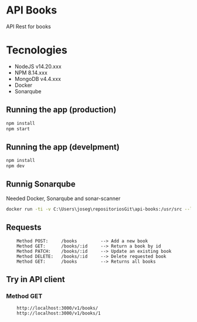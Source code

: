 # API Books
API Rest for books

# Tecnologies

* NodeJS v14.20.xxx
* NPM 8.14.xxx
* MongoDB v4.4.xxx
* Docker
* Sonarqube

## Running the app (production)

```bash
npm install
npm start
```

## Running the app (develpment)

```bash
npm install
npm dev
```

## Runnig Sonarqube

Needed Docker, Sonarqube and sonar-scanner

```bash
docker run -ti -v C:\Users\joseg\repositoriosGit\api-books:/usr/src --link sonarqube newtmitch/sonar-scanner
```

## Requests

```text
    Method POST:     /books         --> Add a new book
    Method GET:      /books/:id     --> Return a book by id
    Method PATCH:    /books/:id     --> Update an existing book
    Method DELETE:   /books/:id     --> Delete requested book
    Method GET:      /books         --> Returns all books
```

## Try in API client

### Method GET

```text
    http://localhost:3000/v1/books/
    http://localhost:3000/v1/books/1
```
